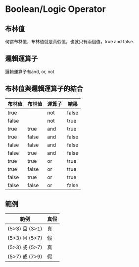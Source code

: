 # Boolean/Logic Operator
## 布林值
何謂布林值，布林值就是真假值，也就只有兩個值，true and false.

## 邏輯運算子
邏輯運算子有and, or, not

## 布林值與邏輯運算子的結合
|布林值|布林值|運算子|結果|
|---|---|---|---|
|true| |not|false|
|false| |not|true|
|true|true|and|true|
|true|false|and|false|
|false|false|and|false|
|false|true|and|false|
|true|true|or|true|
|true|false|or|true|
|false|true|or|true|
|false|false|or|false|

## 範例
|範例|真假|
|---|---|
|(5>3) 且 (3>1)|真|
|(5>3) 且 (5>7)|假|
|(5>3) 或 (5>7)|真|
|(5>7) 或 (7>9)|假|